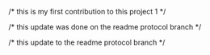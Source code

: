 /*
this is my first contribution to this project 1
*/

/*
this update was done on the readme protocol branch
*/

/*
this update to the readme protocol branch
*/